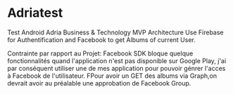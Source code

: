 # Adriatest
Test Android Adria Business &amp; Technology
MVP Architecture
Use Firebase for Authentification and Facebook to get Albums of current User.

Contrainte par rapport au Projet: 
Facebook SDK bloque quelque fonctionnalités quand l'application n'est pas disponible sur Google Play, j'ai par conséquent utiliser une de mes application pour pouvoir génrer l'acces à Facebook de l'utilisateur.
FPour avoir un GET des albums via Graph,on devrait avoir au préalable une approbation de Facebook Group. 
